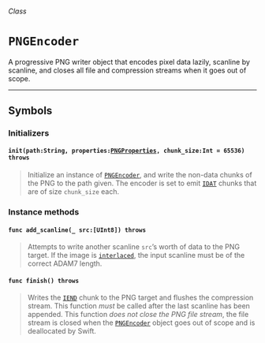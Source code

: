 ###### Class

# `PNGEncoder`

A progressive PNG writer object that encodes pixel data lazily, scanline by scanline, and closes all file and compression streams when it goes out of scope.

------

## Symbols

### Initializers

#### `init(path:String, properties:`[`PNGProperties`](pngproperties.md)`, chunk_size:Int = 65536) throws`

> Initialize an instance of [`PNGEncoder`](pngencoder.md), and write the non-data chunks of the PNG to the path given. The encoder is set to emit [`IDAT`](pngchunk.md#case-idat) chunks that are of size `chunk_size` each.

### Instance methods

#### `func add_scanline(_ src:[UInt8]) throws`

> Attempts to write another scanline `src`’s worth of data to the PNG target. If the image is [`interlaced`](pngproperties.md#let-interlacedbool), the input scanline must be of the correct ADAM7 length.

#### `func finish() throws`

> Writes the [`IEND`](pngchunk.md#case-iend) chunk to the PNG target and flushes the compression stream. This function *must* be called after the last scanline has been appended. This function *does not close the PNG file stream*, the file stream is closed when the [`PNGEncoder`](pngencoder.md) object goes out of scope and is deallocated by Swift.
